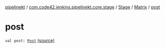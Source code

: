 [pipelinekt](../../../index.md) / [com.code42.jenkins.pipelinekt.core.stage](../../index.md) / [Stage](../index.md) / [Matrix](index.md) / [post](./post.md)

# post

`val post: `[`Post`](../../../com.code42.jenkins.pipelinekt.core/-post/index.md) [(source)](https://github.com/code42/pipelinekt/tree/master/core/src/main/kotlin/com/code42/jenkins/pipelinekt/core/stage/Stage.kt#L134)
